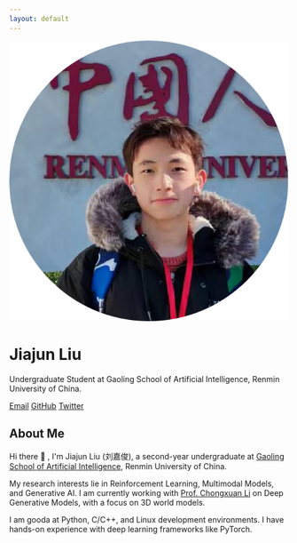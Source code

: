 ```yaml
---
layout: default
---
```


<div class="home">

  <div class="profile">
    <div class="profile-image">
      <img src="/assets/img/1c.png" alt="Jiajun Liu">
    </div>
    <div class="profile-info">
      <h1>Jiajun Liu</h1>
      <p class="meta">Undergraduate Student at Gaoling School of Artificial Intelligence, Renmin University of China.</p>
      <div class="social-links">
        <a href="mailto:{{ site.email }}">Email</a>
        <a href="https://github.com/{{ site.github_username }}" target="_blank" rel="noopener noreferrer">GitHub</a>
        <a href="https://x.com/{{ site.twitter_username }}" target="_blank" rel="noopener noreferrer">Twitter</a>
      </div>
    </div>
  </div>

  <div class="about">
    <h2>About Me</h2>
    <p>
      Hi there 👋 , I'm Jiajun Liu (刘嘉俊), a second-year undergraduate at <a href="http://ai.ruc.edu.cn/">Gaoling School of Artificial Intelligence</a>, Renmin University of China.
    </p>
    <p>
      My research interests lie in Reinforcement Learning, Multimodal Models, and Generative AI. I am currently working with <a href="https://zhenxuan00.github.io/">Prof. Chongxuan Li</a> on Deep Generative Models, with a focus on 3D world models.
    </p>
    <p>
      I am gooda at Python, C/C++, and Linux development environments. I have hands-on experience with deep learning frameworks like PyTorch.
    </p>
  </div>

</div> 